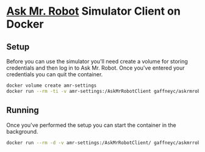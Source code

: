 # [Ask Mr. Robot](https://www.askmrrobot.com) Simulator Client on Docker

## Setup

Before you can use the simulator you'll need create a volume for storing
credentials and then log in to Ask Mr. Robot. Once you've entered your
credentials you can quit the container.

```bash
docker volume create amr-settings
docker run --rm -ti -v amr-settings:/AskMrRobotClient gaffneyc/askrmrobot
```

## Running

Once you've performed the setup you can start the container in the background.

```bash
docker run --rm -d -v amr-settings:/AskMrRobotClient/ gaffneyc/askmrrobot
```
